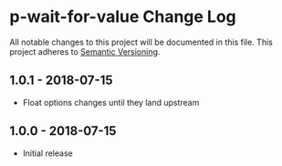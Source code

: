 # p-wait-for-value Change Log
All notable changes to this project will be documented in this file.
This project adheres to [Semantic Versioning](http://semver.org/).

## 1.0.1 - 2018-07-15
* Float options changes until they land upstream

## 1.0.0 - 2018-07-15
* Initial release
